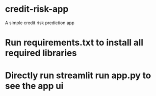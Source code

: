 # credit-risk-app
A simple credit risk prediction app

# Run requirements.txt to install all required libraries
# Directly run streamlit run app.py to see the app ui
